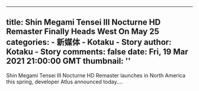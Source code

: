 
---
title: Shin Megami Tensei III Nocturne HD Remaster Finally Heads West On May 25
categories: 
    - 新媒体
    - Kotaku - Story
author: Kotaku - Story
comments: false
date: Fri, 19 Mar 2021 21:00:00 GMT
thumbnail: ''
---

<div>   
Shin Megami Tensei III Nocturne HD Remaster launches in North America this spring, developer Atlus announced today.…  
</div>
            